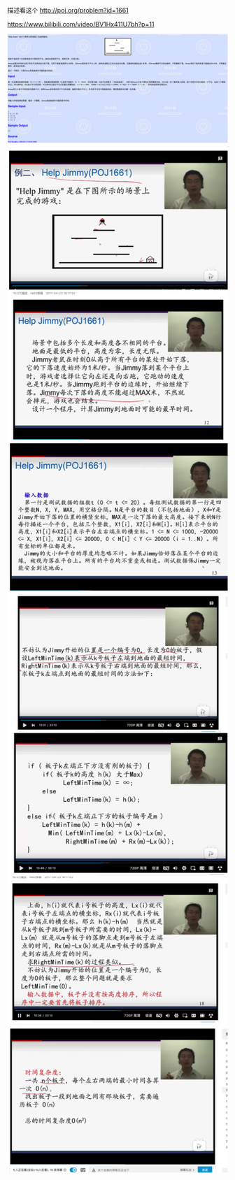 描述看这个
http://poj.org/problem?id=1661

https://www.bilibili.com/video/BV1Hx411U7bh?p=11


![](images/2021-10-20-13-54-18.png)


![](images/2021-10-19-21-18-37.png)
![](images/2021-10-19-21-19-15.png)
![](images/2021-10-19-21-19-29.png)
![](images/2021-10-19-21-22-03.png)
![](images/2021-10-19-21-23-00.png)
![](images/2021-10-19-21-26-10.png)
![](images/2021-10-19-21-27-07.png)